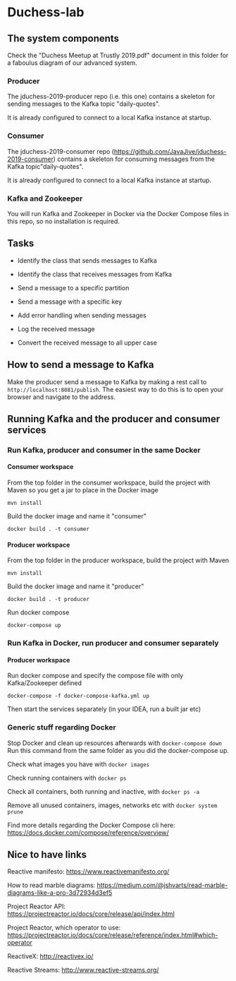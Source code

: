 # Duchess-lab    

## The system components

Check the "Duchess Meetup at Trustly 2019.pdf" document in this folder for a faboulus diagram 
of our advanced system.

### Producer
The jduchess-2019-producer repo (i.e. this one) contains a skeleton for sending messages
to the Kafka topic "daily-quotes". 

It is already configured to connect to a local Kafka instance at startup.

### Consumer
The jduchess-2019-consumer repo (https://github.com/JavaJive/jduchess-2019-consumer) contains a 
skeleton for consuming messages from the Kafka topic"daily-quotes".

It is already configured to connect to a local Kafka instance at startup.

### Kafka and Zookeeper
You will run Kafka and Zookeeper in Docker via the Docker Compose files in this repo, so no 
installation is required.

## Tasks

- Identify the class that sends messages to Kafka

- Identify the class that receives messages from Kafka

- Send a message to a specific partition

- Send a message with a specific key

- Add error handling when sending messages  

- Log the received message

- Convert the received message to all upper case

## How to send a message to Kafka

Make the producer send a message to Kafka by making a rest call to `http://localhost:8081/publish`.
The easiest way to do this is to open your browser and navigate to the address.

## Running Kafka and the producer and consumer services

### Run Kafka, producer and consumer in the same Docker

#### Consumer workspace

From the top folder in the consumer workspace, build the project with Maven so you get a jar to place in the Docker image

`mvn install`

Build the docker image and name it "consumer"

`docker build . -t consumer`

#### Producer workspace

From the top folder in the producer workspace, build the project with Maven

`mvn install`

Build the docker image and name it "producer"

`docker build . -t producer`

Run docker compose 

`docker-compose up`

### Run Kafka in Docker, run producer and consumer separately

#### Producer workspace

Run docker compose and specify the compose file with only Kafka/Zookeeper defined

`docker-compose -f docker-compose-kafka.yml up`

Then start the services separately (in your IDEA, run a built jar etc)

### Generic stuff regarding Docker

Stop Docker and clean up resources afterwards with `docker-compose down`
Run this command from the same folder as you did the docker-compose up.

Check what images you have with `docker images`

Check running containers with `docker ps`

Check all containers, both running and inactive, with `docker ps -a`

Remove all unused containers, images, networks etc with `docker system prune`


Find more details regarding the Docker Compose cli here: https://docs.docker.com/compose/reference/overview/

## Nice to have links

Reactive manifesto: https://www.reactivemanifesto.org/    

How to read marble diagrams: https://medium.com/@jshvarts/read-marble-diagrams-like-a-pro-3d72934d3ef5

Project Reactor API: https://projectreactor.io/docs/core/release/api/index.html

Project Reactor, which operator to use: https://projectreactor.io/docs/core/release/reference/index.html#which-operator

ReactiveX: http://reactivex.io/

Reactive Streams: http://www.reactive-streams.org/